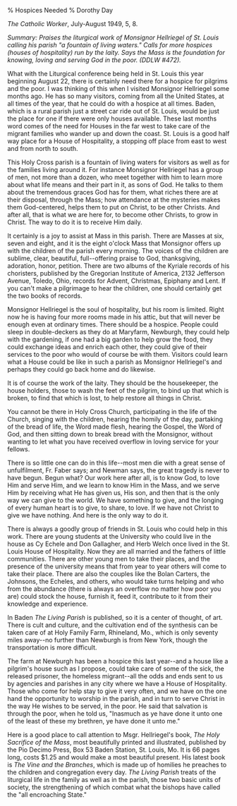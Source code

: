 % Hospices Needed
% Dorothy Day

*The Catholic Worker*, July-August 1949, 5, 8.

*Summary: Praises the liturgical work of Monsignor Hellriegel of St.
Louis calling his parish "a fountain of living waters." Calls for more
hospices (houses of hospitality) run by the laity. Says the Mass is the
foundation for knowing, loving and serving God in the poor. (DDLW
\#472).*

What with the Liturgical conference being held in St. Louis this year
beginning August 22, there is certainly need there for a hospice for
pilgrims and the poor. I was thinking of this when I visited Monsignor
Hellriegel some months ago. He has so many visitors, coming from all the
United States, at all times of the year, that he could do with a hospice
at all times. Baden, which is a rural parish just a street car ride out
of St. Louis, would be just the place for one if there were only houses
available. These last months word comes of the need for Houses in the
far west to take care of the migrant families who wander up and down the
coast. St. Louis is a good half way place for a House of Hospitality, a
stopping off place from east to west and from north to south.

This Holy Cross parish is a fountain of living waters for visitors as
well as for the families living around it. For instance Monsignor
Hellriegel has a group of men, not more than a dozen, who meet together
with him to learn more about what life means and their part in it, as
sons of God. He talks to them about the tremendous graces God has for
them, what riches there are at their disposal, through the Mass; how
attendance at the mysteries makes them God-centered, helps them to put
on Christ, to be other Christs. And after all, that is what we are here
for, to become other Christs, to grow in Christ. The way to do it is to
receive Him daily.

It certainly is a joy to assist at Mass in this parish. There are Masses
at six, seven and eight, and it is the eight o'clock Mass that Monsignor
offers up with the children of the parish every morning. The voices of
the children are sublime, clear, beautiful, full--offering praise to
God, thanksgiving, adoration, honor, petition. There are two albums of
the Kyriale records of his choristers, published by the Gregorian
Institute of America, 2132 Jefferson Avenue, Toledo, Ohio, records for
Advent, Christmas, Epiphany and Lent. If you can't make a pilgrimage to
hear the children, one should certainly get the two books of records.

Monsignor Hellriegel is the soul of hospitality, but his room is
limited. Right now he is having four more rooms made in his attic, but
that will never be enough even at ordinary times. There should be a
hospice. People could sleep in double-deckers as they do at Maryfarm,
Newburgh, they could help with the gardening, if one had a big garden to
help grow the food, they could exchange ideas and enrich each other,
they could give of their services to the poor who would of course be
with them. Visitors could learn what a House could be like in such a
parish as Monsignor Hellriegel's and perhaps they could go back home and
do likewise.

It is of course the work of the laity. They should be the housekeeper,
the house holders, those to wash the feet of the pilgrim, to bind up
that which is broken, to find that which is lost, to help restore all
things in Christ.

You cannot be there in Holy Cross Church, participating in the life of
the Church, singing with the children, hearing the homily of the day,
partaking of the bread of life, the Word made flesh, hearing the Gospel,
the Word of God, and then sitting down to break bread with the
Monsignor, without wanting to let what you have received overflow in
loving service for your fellows.

There is so little one can do in this life--most men die with a great
sense of unfulfilment, Fr. Faber says; and Newman says, the great
tragedy is never to have begun. Begun what? Our work here after all, is
to know God, to love Him and serve Him, and we learn to know Him in the
Mass, and we serve Him by receiving what He has given us, His son, and
then that is the only way we can give to the world. We have something to
give, and the longing of every human heart is to give, to share, to
love. If we have not Christ to give we have nothing. And here is the
only way to do it.

There is always a goodly group of friends in St. Louis who could help in
this work. There are young students at the University who could live in
the house as Cy Echele and Don Gallagher, and Herb Welch once lived in
the St. Louis House of Hospitality. Now they are all married and the
fathers of little communities. There are other young men to take their
places, and the presence of the university means that from year to year
others will come to take their place. There are also the couples like
the Bolan Carters, the Johnsons, the Echeles, and others, who would take
turns helping and who from the abundance (there is always an overflow no
matter how poor you are) could stock the house, furnish it, feed it,
contribute to it from their knowledge and experience.

In Baden *The Living Parish* is published, so it is a center of thought,
of art. There is cult and culture, and the cultivation end of the
synthesis can be taken care of at Holy Family Farm, Rhineland, Mo.,
which is only seventy miles away--no further than Newburgh is from New
York, though the transportation is more difficult.

The farm at Newburgh has been a hospice this last year--and a house like
a pilgrim's house such as I propose, could take care of some of the
sick, the released prisoner, the homeless migrant--all the odds and ends
sent to us by agencies and parishes in any city where we have a House of
Hospitality. Those who come for help stay to give it very often, and we
have on the one hand the opportunity to worship in the parish, and in
turn to serve Christ in the way He wishes to be served, in the poor. He
said that salvation is through the poor, when he told us, "Inasmuch as
ye have done it unto one of the least of these my brethren, ye have done
it unto me."

Here is a good place to call attention to Msgr. Hellriegel's book, *The
Holy Sacrifice of the Mass*, most beautifully printed and illustrated,
published by the Pio Decimo Press, Box 53 Baden Station, St. Louis, Mo.
It is 66 pages long, costs \$1.25 and would make a most beautiful
present. His latest book is *The Vine and the Branches*, which is made
up of homilies he preaches to the children and congregation every day.
*The Living Parish* treats of the liturgical life in the family as well
as in the parish, those two basic units of society, the strengthening of
which combat what the bishops have called the "all encroaching State."
